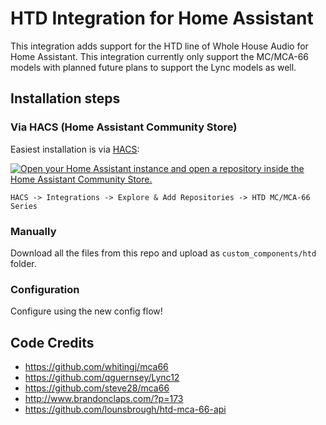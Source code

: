 # HTD Integration for Home Assistant

This integration adds support for the HTD line of Whole House Audio for Home
Assistant. This integration currently only support the MC/MCA-66 models with
planned future plans to support the Lync models as well. 

## Installation steps

### Via HACS (Home Assistant Community Store)

Easiest installation is via [HACS](https://hacs.xyz/):

[![Open your Home Assistant instance and open a repository inside the Home Assistant Community Store.](https://my.home-assistant.io/badges/hacs_repository.svg)](https://my.home-assistant.io/redirect/hacs_repository/?owner=hikirsch&repository=htd-home-assistant&category=integration)

`HACS -> Integrations -> Explore & Add Repositories -> HTD MC/MCA-66 Series`

### Manually

Download all the files from this repo and upload as
`custom_components/htd` folder.

### Configuration

Configure using the new config flow!

## Code Credits

- https://github.com/whitingj/mca66
- https://github.com/qguernsey/Lync12
- https://github.com/steve28/mca66
- http://www.brandonclaps.com/?p=173
- https://github.com/lounsbrough/htd-mca-66-api
